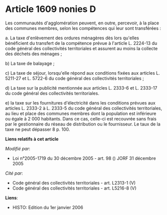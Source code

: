 # Article 1609 nonies D

Les communautés d'agglomération peuvent, en outre, percevoir, à la place des communes membres, selon les compétences qui leur
sont transférées :

a. La taxe d'enlèvement des ordures ménagères dès lors qu'elles bénéficient du transfert de la compétence prévue à l'article
L. 2224-13 du code général des collectivités territoriales et assurent au moins la collecte des déchets des ménages ;

b) La taxe de balayage ;

c) La taxe de séjour, lorsqu'elle répond aux conditions fixées aux articles L. 5211-27 et L. 5722-6 du code général des
collectivités territoriales ;

d) La taxe sur la publicité mentionnée aux articles L. 2333-6 et L. 2333-17 du code général des collectivités territoriales.

e) la taxe sur les fournitures d'électricité dans les conditions prévues aux articles L. 2333-2 à L. 2333-5 du code général
des collectivités territoriales, au lieu et place des communes membres dont la population est inférieure ou égale à 2 000
habitants. Dans ce cas, celle-ci est recouvrée sans frais par le gestionnaire du réseau de distribution ou le fournisseur. Le
taux de la taxe ne peut dépasser 8 p. 100.

**Liens relatifs à cet article**

_Modifié par_:

  - Loi n°2005-1719 du 30 décembre 2005 - art. 98 () JORF 31 décembre 2005

_Cité par_:

  - Code général des collectivités territoriales - art. L2313-1 (V)
  - Code général des collectivités territoriales - art. L5216-8 (V)

**Liens**:

  - HISTO: Edition du 1er janvier 2006
